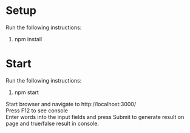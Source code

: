 # Setup  
Run the following instructions:  
1. npm install  
  
# Start  
Run the following instructions:  
1. npm start  
  
Start browser and navigate to http://localhost:3000/  
Press F12 to see console  
Enter words into the input fields and press Submit to generate result on page and true/false result in console.  